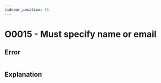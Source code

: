 ```yaml
---
sidebar_position: 15
---
```


# O0015 - Must specify name or email

## Error

```erlang
```

## Explanation
